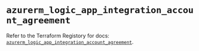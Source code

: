 # `azurerm_logic_app_integration_account_agreement`

Refer to the Terraform Registory for docs: [`azurerm_logic_app_integration_account_agreement`](https://registry.terraform.io/providers/hashicorp/azurerm/3.58.0/docs/resources/logic_app_integration_account_agreement).
